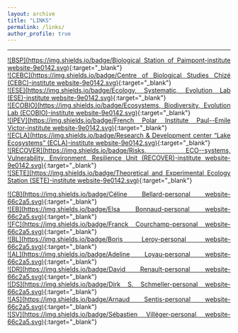 ```yaml
---
layout: archive
title: "LINKS"
permalink: /links/
author_profile: true
---
```

<style> body {text-align: justify} </style> <!-- Justify text. -->

------
[![BSP](https://img.shields.io/badge/Biological Station of Paimpont-institute website-9e0142.svg)](https://paimpont.univ-rennes1.fr/){:target="_blank"}<br>
[![CEBC](https://img.shields.io/badge/Centre of Biological Studies Chizé (CEBC)-institute website-9e0142.svg)](https://www.cebc.cnrs.fr/?lang=en){:target="_blank"}<br>
[![ESE](https://img.shields.io/badge/Ecology, Systematic, Evolution Lab (ESE)-institute website-9e0142.svg)](https://www.ese.universite-paris-saclay.fr/en/homepage/){:target="_blank"}<br>
[![ECOBIO](https://img.shields.io/badge/Ecosystems, Biodiversity, Evolution Lab (ECOBIO)-institute website-9e0142.svg)](https://ecobio.univ-rennes1.fr/){:target="_blank"}<br>
[![IPEV](https://img.shields.io/badge/French Polar Institute Paul--Emile Victor-institute website-9e0142.svg)](https://www.institut-polaire.fr/language/en/){:target="_blank"}<br>
[![ECLA](https://img.shields.io/badge/Research & Development center “Lake Ecosystems” (ECLA)-institute website-9e0142.svg)](https://professionnels.ofb.fr/fr/pole-ecla-ecosystemes-lacustres){:target="_blank"}<br>
[![RECOVER](https://img.shields.io/badge/Risks, ECO--systems, Vulnerability, Environment, Resilience Unit (RECOVER)-institute website-9e0142.svg)](https://www6.paca.inrae.fr/recover_eng/){:target="_blank"}<br>
[![SETE](https://img.shields.io/badge/Theoretical and Experimental Ecology Station (SETE)-institute website-9e0142.svg)](https://sete-moulis-cnrs.fr/en/){:target="_blank"}<br>

[![CB](https://img.shields.io/badge/Céline Bellard-personal website-66c2a5.svg)](https://celinebellard.wordpress.com/){:target="_blank"}<br>
[![EB](https://img.shields.io/badge/Elsa Bonnaud-personal website-66c2a5.svg)](https://elsabonnaud.fr/){:target="_blank"}<br>
[![FC](https://img.shields.io/badge/Franck Courchamp-personal website-66c2a5.svg)](https://www.biodiversitydynamics.fr/){:target="_blank"}<br>
[![BL](https://img.shields.io/badge/Boris Leroy-personal website-66c2a5.svg)](http://borisleroy.com/){:target="_blank"}<br>
[![AL](https://img.shields.io/badge/Adeline Loyau-personal website-66c2a5.svg)](http://www.adeline-loyau.net/){:target="_blank"}<br>
[![DR](https://img.shields.io/badge/David Renault-personal website-66c2a5.svg)](https://scholar.google.com.au/citations?user=HC3IW50AAAAJ&hl=en){:target="_blank"}<br> 
[![DS](https://img.shields.io/badge/Dirk S. Schmeller-personal website-66c2a5.svg)](http://dirk.die-schmellers.de/Publications/publications_new.htm){:target="_blank"}<br> 
[![AS](https://img.shields.io/badge/Arnaud Sentis-personal website-66c2a5.svg)](https://arnaudsentis.com/){:target="_blank"}<br> 
[![SV](https://img.shields.io/badge/Sébastien Villéger-personal website-66c2a5.svg)](http://villeger.sebastien.free.fr/){:target="_blank"}<br>